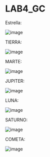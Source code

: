 # LAB4_GC
Estrella:

![image](https://github.com/user-attachments/assets/7bbb0e72-8915-4af4-aa46-775b6a62787a)

TIERRA:

![image](https://github.com/user-attachments/assets/4c069ae4-7270-469d-99ec-21263cc51eab)

MARTE:

![image](https://github.com/user-attachments/assets/7c770952-fded-4de8-b17c-84aae3d94915)

JUPITER:

![image](https://github.com/user-attachments/assets/4492912d-c186-4230-9338-0275810a0eaf)

LUNA:

![image](https://github.com/user-attachments/assets/3329cd9a-1b3c-45bd-8844-eba4ae4fa856)

SATURNO:

![image](https://github.com/user-attachments/assets/5df0e505-f750-46e2-ab33-df1364940ce6)

COMETA:

![image](https://github.com/user-attachments/assets/3bb91ee7-f19f-4777-8e46-0e7ad4633035)
